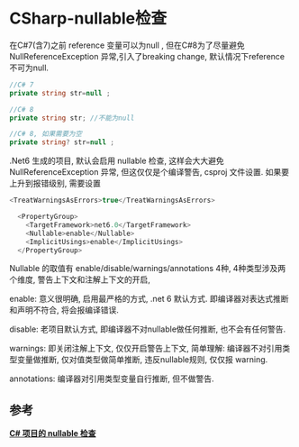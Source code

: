 # CSharp-nullable检查

在C#7(含7)之前 reference 变量可以为null , 但在C#8为了尽量避免 NullReferenceException 异常,引入了breaking change, 默认情况下reference 不可为null.

```C#
//C# 7
private string str=null ;

//C# 8
private string str; //不能为null 

//C# 8, 如果需要为空
private string? str=null ;
```

.Net6 生成的项目, 默认会启用 nullable 检查, 这样会大大避免 NullReferenceException 异常, 但这仅仅是个编译警告,
csproj 文件设置. 如果要上升到报错级别, 需要设置

```C#
<TreatWarningsAsErrors>true</TreatWarningsAsErrors>  
```

```C#
  <PropertyGroup>
    <TargetFramework>net6.0</TargetFramework>
    <Nullable>enable</Nullable>
    <ImplicitUsings>enable</ImplicitUsings>
  </PropertyGroup>
```

Nullable 的取值有 enable/disable/warnings/annotations 4种, 4种类型涉及两个维度, 警告上下文和注解上下文的开启,

enable: 意义很明确, 启用最严格的方式, .net 6 默认方式.  即编译器对表达式推断和声明不符合, 将会报编译错误.

disable: 老项目默认方式, 即编译器不对nullable做任何推断, 也不会有任何警告.

warnings: 即关闭注解上下文, 仅仅开启警告上下文, 简单理解: 编译器不对引用类型变量做推断,  仅对值类型做简单推断, 违反nullable规则, 仅仅报 warning.

annotations: 编译器对引用类型变量自行推断, 但不做警告.

## 参考

**[C# 项目的 nullable 检查](<https://www.cnblogs.com/harrychinese/p/nullable.html>)**
